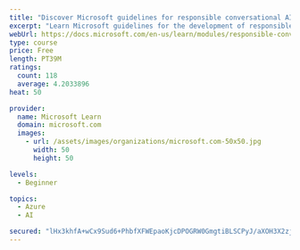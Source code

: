 ```yaml
---
title: "Discover Microsoft guidelines for responsible conversational AI development"
excerpt: "Learn Microsoft guidelines for the development of responsible conversational AI, such as chat bots and voice-controlled systems."
webUrl: https://docs.microsoft.com/en-us/learn/modules/responsible-conversational-ai/
type: course
price: Free
length: PT39M
ratings:
  count: 118
  average: 4.2033896
heat: 50

provider:
  name: Microsoft Learn
  domain: microsoft.com
  images:
    - url: /assets/images/organizations/microsoft.com-50x50.jpg
      width: 50
      height: 50

levels:
  - Beginner

topics:
  - Azure
  - AI

secured: "lHx3khfA+wCx9Sud6+PhbfXFWEpaoKjcDPOGRW0GmgtiBLSCPyJ/aXOH3X2zjc6hEhSNhLCsb0f2CkHoBDDdrUYdsi6ricf0q6cWhSIkYc5SoXfnR+8mdxKThq10WcTjDDT693RYxOZUQNZ938VGODvULlXfWW8+KfE8dRtKTqKopX41hws27QauQsGxmhISRsfd3TWdl645rdBpMCT6Oxi35CyCpgSloA4FFx5bnGflwEtjIaHHp4Of3haXFTFvW/n63YJlyvNCB5FniWlSkK1q4qgph4mHClmHr/eIKzotTdolEpmb0mbTtF3rwP2KWSXpa/a5weoEztg0bdzJ/rzysyfbB7B6QzSjt/EKIun6YQdAHriXbg3SglsRH4D+ZnwGH1qilc6vESkinCrcUZr+rbxVbdjw+0sRKknz18g=;US+7fxS05lB5NcPo66djng=="
---
```


